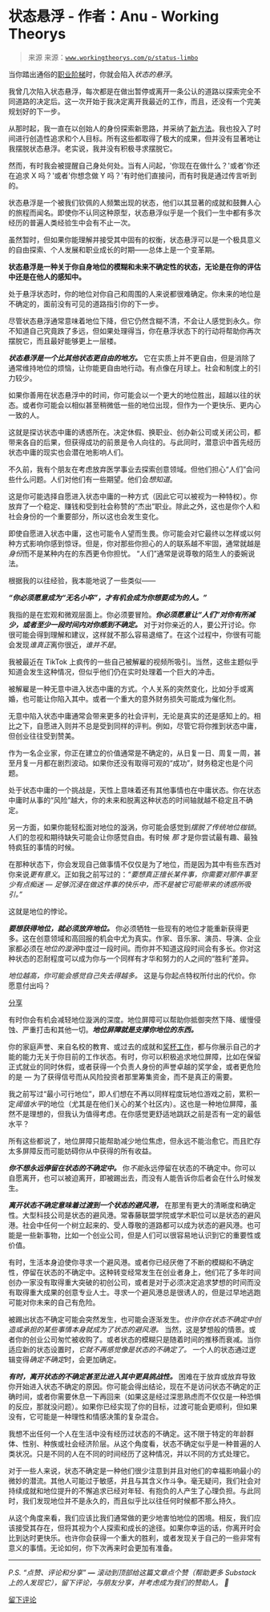 <!--yml

类别：未分类

日期：2024 年 5 月 27 日 14:55:36

-->

# 状态悬浮 - 作者：Anu - Working Theorys

> 来源   来源：[`www.workingtheorys.com/p/status-limbo`](https://www.workingtheorys.com/p/status-limbo)

当你踏出通俗的[职业阶梯](https://en.wikipedia.org/wiki/Career_ladder)时，你就会陷入*状态的悬浮*。

我曾几次陷入状态悬浮，每次都是在做出暂停或离开一条公认的道路以探索完全不同道路的决定后。这一次开始于我决定离开我最近的工作，而且，还没有一个完美规划好的下一步。

从那时起，我一直在以创始人的身份探索新思路，并采纳了[新方法](https://www.workingtheorys.com/p/silicon-valley-small-business)。我也投入了时间进行创造性追求和个人目标。所有这些都取得了极大的成果，但并没有显著地让我摆脱状态悬浮。老实说，我并没有积极寻求摆脱它。

然而，有时我会被提醒自己身处何处。当有人问起，'你现在在做什么？'或者'你还在追求 X 吗？'或者'你想念做 Y 吗？'有时他们直接问，而有时我是通过传言听到的。

状态悬浮是一个被我们钦佩的人频繁出现的状态，他们以其显著的成就和鼓舞人心的旅程而闻名。即使你不认同这种原型，状态悬浮似乎是一个我们一生中都有多次经历的普遍人类经验生中会有不止一次。

虽然暂时，但如果你能理解并接受其中固有的权衡，状态悬浮可以是一个极具意义的自由探索、个人发展和职业成长的时期——总体上是一个变革期。

**状态悬浮是一种关于你自身地位的模糊和未来不确定性的状态，无论是在你的评估中还是在他人的感知中。**

处于悬浮状态时，你的地位对你自己和周围的人来说都很难确定。你未来的地位是不确定的，面前没有可见的道路指引你的下一步。

尽管状态悬浮通常意味着地位下降，但它仍然含糊不清，不会让人感觉到永久。你不知道自己究竟跌了多远，但如果处理得当，你在悬浮状态下的行动将帮助你再次摆脱它，而且最好能够更上一层楼。

***状态悬浮是一个比其他状态更自由的地方。*** 它在实质上并不更自由，但是消除了通常维持地位的烦恼，让你能更自由地行动。有点像在月球上。社会和制度上的引力较少。

如果你善用在状态悬浮中的时间，你可能会以一个更大的地位胜出，超越以往的状态。或者你可能会以相似甚至稍微低一些的地位出现，但作为一个更快乐、更内心一致的人。

这就是探访状态中庸的诱惑所在。决定休假、换职业、创办新公司或关闭公司，都带来各自的后果，但获得成功的前景是令人向往的。与此同时，潜意识中首先经历状态中庸的现实也会潜在地影响人们。

不久前，我有个朋友在考虑放弃医学事业去探索创意领域。但他们担心“人们”会问些什么问题。人们对他们有一些期望。他们会*想知道*。  

这是你可能选择自愿进入状态中庸的一种方式（因此它可以被视为一种特权）。你放弃了一个稳定、赚钱和受到社会称赞的“杰出”职业。除此之外，这也是你个人和社会身份的一个重要部分，所以这也会发生变化。  

即使自愿进入状态中庸，这也可能令人望而生畏。你可能会对它最终以怎样或以何种方式影响你感到惊讶。但是，你对那些你担心的人的联系越不牢固，通常就越是*身份*而不是某种内在的东西更令你担忧。 “人们”通常是说尊敬的陌生人的委婉说法。  

根据我的以往经验，我本能地说了一些类似——  

***“你必须愿意成为“无名小卒”，才有机会成为你想要成为的人。”***  

我指的是在宏观和微观层面上。你必须要冒险。***你必须愿意让“人们”对你有所减少，或者至少一段时间内对你感到不确定。*** 对于对你亲近的人，要公开讨论。你很可能会得到理解和建议，这样就不那么容易退缩了。在这个过程中，你很有可能会发现*谁真正*离你很近，*谁并不是*。  

我被最近在 TikTok 上疯传的一些自己被解雇的视频所吸引。当然，这些主题似乎知道会发生这种情况，但似乎他们仍在实时处理着一个巨大的冲击。  

被解雇是一种无意中进入状态中庸的方式。个人关系的突然变化，比如分手或离婚，也可能让你陷入其中。或者一个重大的意外财务损失可能成为催化剂。  

无意中陷入状态中庸通常会带来更多的社会评判，无论是真实的还是感知上的。相比之下，自愿进入则并不总是受到同样的评判。例如，尽管它将你推到状态中庸，但创业往往受到赞美。  

作为一名企业家，你正在建立的价值通常是不确定的，从日复一日、周复一周，甚至月复一月都在剧烈波动。如果你还没有取得可观的“成功”，财务稳定也是个问题。  

处于状态中庸的一个挑战是，天性上意味着还有其他事情也在中庸状态。你在状态中庸时从事的“风险”越大，你的未来和脱离这种状态的时间轴就越不稳定且不确定。  

另一方面，如果你能轻松面对地位的漩涡，你可能会感觉到*摆脱了传统地位枷锁*。人们的忽视和期待缺失可能会让你感觉自由。有时候 *那* 才是你尝试最有趣、最独特疯狂的事情的时候。

在那种状态下，你会发现自己做事情不仅仅是为了地位，而是因为其中有些东西对你来说*更有意义*。正如我之前写过的：*“要想真正擅长某件事，你需要对那件事至少有点痴迷 — 足够沉浸在做这件事的快乐中，而不是被它可能带来的诱惑所吸引。”*

这就是地位的悖论。

***要想获得地位，就必须放弃地位。*** 你必须牺牲一些现有的地位才能重新获得更多。这在创意领域和高回报的机会中尤为真实。作家、音乐家、演员、导演、企业家都必须在*地位的漩涡*中度过一段时间。而你并不知道这段时间会有多长。你对这种状态的忍耐程度可以成为你与一个同样有才华和努力的人之间的“胜利”差异。

*地位越高，你可能会感觉自己失去得越多。* 这是与你起点特权所付出的代价。你愿意付出吗？

[分享](https://www.workingtheorys.com/p/status-limbo?utm_source=substack&utm_medium=email&utm_content=share&action=share)

有时你会有机会减轻地位漩涡的深度。地位屏障可以帮助你抵御突然下降、缓慢侵蚀、严重打击和其他一切。***地位屏障就是支撑你地位的东西。***

你的家庭声誉、来自名校的教育、或过去的成就和[奖杯工作](https://www.workingtheorys.com/p/trophy-jobs)，都与你展示自己的才能的能力无关于你目前的工作状态。有时，你可以积极追求地位屏障，比如在保留正式就业的同时休假，或者获得一个负责人身份的声誉卓越的奖学金，或者更危险的是 — 为了获得信号而从风险投资者那里筹集资金，而不是真正的需要。

我之前写过“最小可行地位”，即人们想在不再以同样程度玩地位游戏之前，累积一定*阈值水平*的地位（尤其是在他们关心的某个社区内）。这也是一种地位屏障，虽然不是理想的，但我认为值得考虑。在你感觉更舒适地跳跃之前是否有一定的最低水平？

所有这些都说了，地位屏障只能帮助减少地位焦虑，但永远不能治愈它。而且贮存太多屏障反而可能妨碍你从中获得的所有收益。

***你不想永远停留在状态的不确定中。*** 你*不能*永远停留在状态的不确定中。你可以自愿离开，也可以被迫离开，即被踢出去，而没有人能告诉你后者会在什么时候发生。

***离开状态不确定意味着过渡到一个状态的避风港，*** 在那里有更大的清晰度和确定性。大型科技公司是状态的避风港。常春藤联盟学院或学术职位可以是状态的避风港。社会中任何一个树立起来的、受人尊敬的道路都可以成为状态的避风港。也可能是一些新事物，比如一个创业公司，但是人们可以很容易地认识到它的重要性或价值。

有时，生活本身迫使你寻求一个避风港。或者你已经厌倦了不断的模糊和不确定性，停留在状态的不确定中。这种转变经常发生在创业者身上，他们花了多年时间创办一家没有取得重大突破的初创公司，或者是对于必须决定追求梦想的时间而没有取得重大成果的创意专业人士。寻求一个避风港总是很诱人的，但是过早地逃跑可能对你未来的自己有危险。

被踢出状态不确定可能会突然发生，也可能会逐渐发生。*也许你在状态不确定中创造或承担的某些事情本身就成为了状态的避风港。* 当然，这是梦想般的情景。或者你的创业公司匆忙被收购了。或者状态的模糊只是随着时间的推移而衰减。当你适应新的状态设置时，*它就不再感觉像是状态的不确定了。* 一个人的状态通过逻辑变得*确定不确定*时，会更加确定。

***有时，离开状态的不确定甚至比进入其中更具挑战性。*** 困难在于放弃或放弃导致你开始进入状态不确定的原因。你可能会得出结论，现在不是访问状态不确定的正确时间，或者你需要休息一下再回来（如果这是经过深思熟虑而不仅仅是一种恐惧的反应，那就没问题）。如果你已经实现了你的目标，过渡可能会更顺利，但如果没有，它可能是一种理性和情感决策的复杂混合。

我想不出任何一个人在生活中没有经历过状态的不确定。这不限于特定的年龄群体、性别、种族或社会经济阶层。从这个角度看，状态不确定似乎是一种普遍的人类状况。只是不同的人在不同的时间经历了这种情况，并以不同的方式处理它。

对于一些人来说，状态不确定是一种他们很少注意到并且对他们的幸福影响最小的微妙的潜流。其他人可能过于敏感，并且与其含义作斗争。毫无疑问，我们社会对持续成就和地位提升的不懈追求已经对年轻、有抱负的人产生了心理负担。与此同时，我们发现地位并不是永久的，而且似乎比以往任何时候都不那么持久。

从这个角度来看，我们应该比我们通常做的更少地害怕地位的困境。相反，我们应该接受其存在，但将其视为个人探索和成长的途径。如果你幸运的话，你离开时会比到达时更快乐。也许你会获得一个重大的胜利，或者发现关于自己的一些非常有意义的事情。无论如何，你下次再来时会更加有准备。

* * *

*P.S. “点赞、评论和分享” **—** 滚动到顶部给这篇文章点个赞（帮助更多 Substack 上的人发现它），留下评论，与朋友分享，并考虑成为我们的赞助人。 🙏*

[留下评论](https://www.workingtheorys.com/p/status-limbo/comments)

